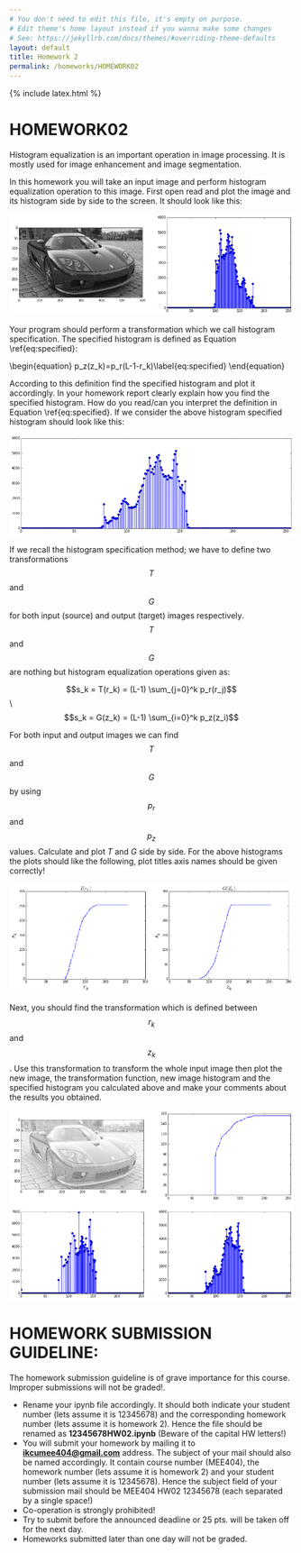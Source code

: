 ```yaml
---
# You don't need to edit this file, it's empty on purpose.
# Edit theme's home layout instead if you wanna make some changes
# See: https://jekyllrb.com/docs/themes/#overriding-theme-defaults
layout: default
title: Homework 2
permalink: /homeworks/HOMEWORK02
---
```

{% include latex.html %}

# HOMEWORK02

Histogram equalization is an important operation in image processing. It is mostly used for image enhancement and image segmentation.

In this homework you will take an input image and perform histogram equalization operation to this image. First open read and plot the image and its histogram side by side to the screen. It should look like this:

![png](HOMEWORK02_files/HOMEWORK02_2_1.png)

Your program should perform a transformation which we call histogram specification. The specified histogram is defined as Equation \ref{eq:specified}:

\begin{equation}
p_z(z_k)=p_r(L-1-r_k)\label{eq:specified}
\end{equation}

According to this definition find the specified histogram and plot it accordingly. In your homework report clearly explain how you find the specified histogram. How do you read/can you interpret the definition in Equation \ref{eq:specified}. If we consider the above histogram specified histogram should look like this:


![png](HOMEWORK02_files/HOMEWORK02_4_0.png)


If we recall the histogram specification method; we have to define two transformations $$T$$ and $$G$$ for both input (source) and output (target) images respectively. $$T$$ and $$G$$ are nothing but histogram equalization operations given as:

$$s_k = T(r_k) = (L-1) \sum_{j=0}^k p_r(r_j)$$
\\
$$s_k = G(z_k) = (L-1) \sum_{i=0}^k p_z(z_i)$$

For both input and output images we can find $$T$$ and $$G$$ by using $$p_r$$ and $$p_z$$ values. Calculate and plot $T$ and $G$ side by side. For the above histograms the plots should like the following, plot titles axis names should be given correctly!

![png](HOMEWORK02_files/HOMEWORK02_6_0.png)

Next, you should find the  transformation which is defined between $$r_k$$ and $$z_k$$. Use this transformation to transform the whole input image then plot the new image, the transformation function, new image histogram and the specified histogram you calculated above and make your comments about the results you obtained.


![png](HOMEWORK02_files/HOMEWORK02_8_0.png)


# HOMEWORK SUBMISSION GUIDELINE:

The homework submission guideline is of grave importance for this course. Improper submissions will not be graded!.

 - Rename your ipynb file accordingly. It should both indicate your student number (lets assume it is 12345678) and the corresponding homework number (lets assume it is homework 2). Hence the file should be renamed as **12345678HW02.ipynb** (Beware of the capital HW letters!)
 - You will submit your homework by mailing it to **ikcumee404@gmail.com** address. The subject of your mail should also be named accordingly. It contain course number (MEE404), the homework number (lets assume it is homework 2) and your student number (lets assume it is 12345678). Hence the subject field of your submission mail should be  MEE404 HW02 12345678 (each separated by a single space!)
 - Co-operation is strongly prohibited!
 - Try to submit before the announced deadline or 25 pts. will be taken off for the next day.
 - Homeworks submitted later than one day will not be graded.
